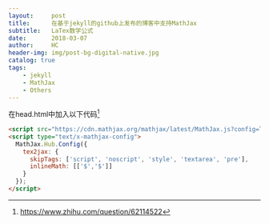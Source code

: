 ```yaml
---
layout:     post
title:      在基于jekyll的github上发布的博客中支持MathJax
subtitle:   LaTex数学公式
date:       2018-03-07
author:     HC
header-img: img/post-bg-digital-native.jpg
catalog: true
tags:
    - jekyll
    - MathJax
    - Others
---
```


[^知乎答案]: https://www.zhihu.com/question/62114522

在head.html中加入以下代码[^知乎答案]

```html
<script src="https://cdn.mathjax.org/mathjax/latest/MathJax.js?config=TeX-AMS-MML_HTMLorMML" type="text/javascript"></script>
<script type="text/x-mathjax-config">
  MathJax.Hub.Config({
    tex2jax: {
      skipTags: ['script', 'noscript', 'style', 'textarea', 'pre'],
      inlineMath: [['$','$']]
    }
  });
</script>
```



